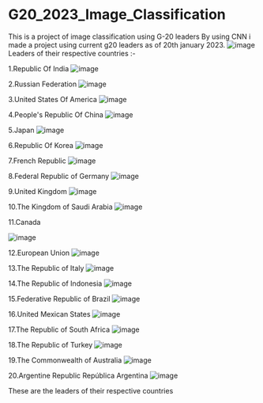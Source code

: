 # G20_2023_Image_Classification
This is a project of image classification using G-20 leaders 
By using CNN i made a project using current g20 leaders as of 20th january 2023.
![image](https://user-images.githubusercontent.com/110095400/211980132-9fcb1857-2c1d-4ebc-b207-017539b4c387.png)
Leaders of their respective countries :-

1.Republic Of India 
![image](https://user-images.githubusercontent.com/110095400/211980617-0cc8c046-d131-472f-8010-638322f2e2db.png)

2.Russian Federation
![image](https://user-images.githubusercontent.com/110095400/211981231-61738903-8fa0-4904-980b-60b71f0eb495.png)

3.United States Of America
![image](https://user-images.githubusercontent.com/110095400/211981356-ed48f173-1233-4f3a-885d-8996f4f4e8ee.png)

4.People's Republic Of China
![image](https://user-images.githubusercontent.com/110095400/211981463-ef54bce8-d17f-45cf-b901-4127db83acb5.png)

5.Japan
![image](https://user-images.githubusercontent.com/110095400/211981605-6669951c-3f2a-4ee9-a764-9bed8562acdf.png)

6.Republic Of Korea
![image](https://user-images.githubusercontent.com/110095400/211981708-e5f9de36-0611-45f2-b373-9b51a2077e54.png)

7.French Republic
![image](https://user-images.githubusercontent.com/110095400/211981799-a09ca10e-9a16-419e-987f-be4fc9dd0f2c.png)

8.Federal Republic of Germany
![image](https://user-images.githubusercontent.com/110095400/211981899-13cd9090-08d1-4cf4-9adb-8402c16f9ad6.png)

9.United Kingdom
![image](https://user-images.githubusercontent.com/110095400/211982012-ce5901ac-1fb0-4a93-a6cb-0a37bd5ef0f6.png)

10.The Kingdom of Saudi Arabia
![image](https://user-images.githubusercontent.com/110095400/211982262-67b408e4-35cb-4356-8ea0-27fefd41fc9c.png)

11.Canada

![image](https://user-images.githubusercontent.com/110095400/211982384-96e10f2c-6a16-454f-b61c-8b8d5ddbcaa6.png)

12.European Union
![image](https://user-images.githubusercontent.com/110095400/211982490-f5e6f5b9-9905-4c31-b0da-1cf4efa24873.png)

13.The Republic of Italy
![image](https://user-images.githubusercontent.com/110095400/211982619-93b9a4ee-8440-4526-9830-808ed3122131.png)

14.The Republic of Indonesia
![image](https://user-images.githubusercontent.com/110095400/211982746-fcff442a-13b2-46b4-98a9-62532233c114.png)

15.Federative Republic of Brazil
![image](https://user-images.githubusercontent.com/110095400/211982895-7369ca40-714c-45f7-b70d-d8ee1b63ed94.png)

16.United Mexican States
![image](https://user-images.githubusercontent.com/110095400/211983040-ea979e23-9aa3-40f1-96e7-1ba66480350a.png)

17.The Republic of South Africa
![image](https://user-images.githubusercontent.com/110095400/211983153-81af1d01-7a43-4185-86bc-1fe2ea613471.png)

18.The Republic of Turkey
![image](https://user-images.githubusercontent.com/110095400/211983300-909e40c7-af01-4208-9d90-f16fe77c95be.png)

19.The Commonwealth of Australia
![image](https://user-images.githubusercontent.com/110095400/211983471-db9b3fe6-c06b-442f-aa63-3a1dad40dfcf.png)

20.Argentine Republic República Argentina
![image](https://user-images.githubusercontent.com/110095400/211983567-24d2648f-032a-4e11-a505-a7feea579c12.png)

These are the leaders of their respective countries
